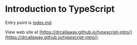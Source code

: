 # Introduction to TypeScript

Entry point is [index.md](index.md).

View web site at [https://drcallaway.github.io/typescript-intro/](https://drcallaway.github.io/typescript-intro/).
